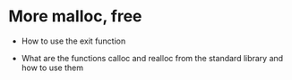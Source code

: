 # More malloc, free

* How to use the exit function

* What are the functions calloc and realloc from the standard library and how to use them
